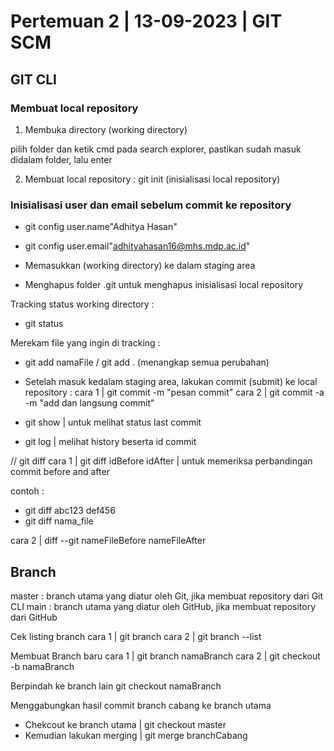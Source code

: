 # Pertemuan 2 | 13-09-2023 | GIT SCM

## GIT CLI

### Membuat local repository

1. Membuka directory (working directory)

pilih folder dan ketik cmd pada search explorer, pastikan sudah masuk didalam folder, lalu enter

2. Membuat local repository : git init (inisialisasi local repository)

### Inisialisasi user dan email sebelum commit ke repository

- git config user.name"Adhitya Hasan"
- git config user.email"adhityahasan16@mhs.mdp.ac.id"

- Memasukkan (working directory) ke dalam staging area

- Menghapus folder .git untuk menghapus inisialisasi local repository

Tracking status working directory :

- git status

Merekam file yang ingin di tracking :

- git add namaFile / git add . (menangkap semua perubahan)

- Setelah masuk kedalam staging area, lakukan commit (submit) ke local repository :
  cara 1 | git commit -m "pesan commit"
  cara 2 | git commit -a -m "add dan langsung commit"

- git show | untuk melihat status last commit

- git log | melihat history beserta id commit

// git diff
cara 1 | git diff idBefore idAfter | untuk memeriksa perbandingan commit before and after

contoh :

- git diff abc123 def456
- git diff nama_file

cara 2 | diff --git nameFileBefore nameFileAfter

## Branch

master : branch utama yang diatur oleh Git, jika membuat repository dari Git CLI
main : branch utama yang diatur oleh GitHub, jika membuat repository dari GitHub

Cek listing branch
cara 1 | git branch
cara 2 | git branch --list

Membuat Branch baru
cara 1 | git branch namaBranch
cara 2 | git checkout -b namaBranch

Berpindah ke branch lain
git checkout namaBranch

Menggabungkan hasil commit branch cabang ke branch utama

- Chekcout ke branch utama | git checkout master
- Kemudian lakukan merging | git merge branchCabang
